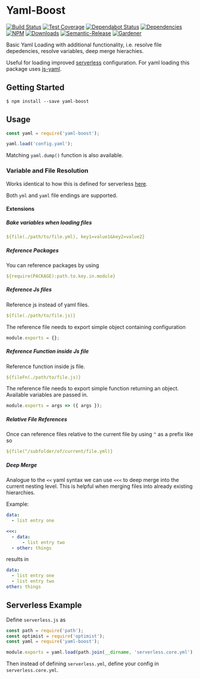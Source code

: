 # Yaml-Boost

[![Build Status](https://circleci.com/gh/blackflux/yaml-boost.png?style=shield)](https://circleci.com/gh/blackflux/yaml-boost)
[![Test Coverage](https://img.shields.io/coveralls/blackflux/yaml-boost/master.svg)](https://coveralls.io/github/blackflux/yaml-boost?branch=master)
[![Dependabot Status](https://api.dependabot.com/badges/status?host=github&repo=blackflux/yaml-boost)](https://dependabot.com)
[![Dependencies](https://david-dm.org/blackflux/yaml-boost/status.svg)](https://david-dm.org/blackflux/yaml-boost)
[![NPM](https://img.shields.io/npm/v/yaml-boost.svg)](https://www.npmjs.com/package/yaml-boost)
[![Downloads](https://img.shields.io/npm/dt/yaml-boost.svg)](https://www.npmjs.com/package/yaml-boost)
[![Semantic-Release](https://github.com/blackflux/js-gardener/blob/master/assets/icons/semver.svg)](https://github.com/semantic-release/semantic-release)
[![Gardener](https://github.com/blackflux/js-gardener/blob/master/assets/badge.svg)](https://github.com/blackflux/js-gardener)

Basic Yaml Loading with additional functionality, i.e. resolve file depedencies, resolve variables, deep merge hierachies.

Useful for loading improved [serverless](https://serverless.com/) configuration. For yaml loading this package uses [js-yaml](https://github.com/nodeca/js-yaml).

## Getting Started

    $ npm install --save yaml-boost

## Usage

<!-- eslint-disable import/no-unresolved, import/no-extraneous-dependencies -->
```js
const yaml = require('yaml-boost');

yaml.load('config.yaml');
```

Matching `yaml.dump()` function is also available.

### Variable and File Resolution

Works identical to how this is defined for serverless [here](https://serverless.com/framework/docs/providers/aws/guide/variables/).

Both `yml` and `yaml` file endings are supported.

#### Extensions

##### Bake variables when loading files

```yaml
${file(./path/to/file.yml), key1=value1&key2=value2}
```

##### Reference Packages

You can reference packages by using

```yaml
${require(PACKAGE):path.to.key.in.module}
```

##### Reference Js files

Reference js instead of yaml files.

```yaml
${file(./path/to/file.js)}
```

The reference file needs to export simple object containing configuration

```js
module.exports = {};
```

##### Reference Function inside Js file

Reference function inside js file.

```yaml
${fileFn(./path/to/file.js)}
```

The reference file needs to export simple function returning an object. Available variables are passed in.

```js
module.exports = args => ({ args });
```

##### Relative File References

Once can reference files relative to the current file by using `^` as a prefix like so

```yaml
${file(^/subfolder/of/current/file.yml)}
``` 

##### Deep Merge

Analogue to the `<<` yaml syntax we can use `<<<` to deep merge into the current nesting level.
This is helpful when merging files into already existing hierarchies.

Example:

```yaml
data:
  - list entry one

<<<:
  - data:
      - list entry two
  - other: things
```

results in

```yaml
data:
  - list entry one
  - list entry two
other: things
```

## Serverless Example

Define `serverless.js` as

<!-- eslint-disable import/no-unresolved, import/no-extraneous-dependencies -->
```js
const path = require('path');
const optimist = require('optimist');
const yaml = require('yaml-boost');

module.exports = yaml.load(path.join(__dirname, 'serverless.core.yml'), optimist.argv);
```

Then instead of defining `serverless.yml`, define your config in `serverless.core.yml`.
